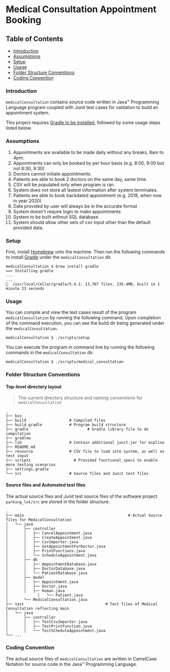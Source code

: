 # Medical Consultation Appointment Booking

## Table of Contents
- [Introduction](#introduction)
- [Assumptions](#assumptions)
- [Setup](#setup)
- [Usage](#usage)
- [Folder Structure Conventions](#folder-structure-conventions)
- [Coding Convention](#coding-convention)

### Introduction
`medicalConsultation` contains source code written in Java™ Programming Language program coupled with Junit test cases for valdation to build an appointment system.

This project requires [Gradle to be installed](https://gradle.org/), followed by some usage steps listed below.

### Assumptions
1. Appointments are available to be made daily without any breaks, 8am to 4pm.
2. Appointments can only be booked by per hour basis (e.g. 8:00, 9:00 but not 8:30, 9:30)
3. Doctors cannot initiate appointments.
4. Patients are able to book 2 doctors on the same day, same time.
5. CSV will be populated only when program is ran.
6. System does not store all lastest information after system terminates.
7. Patients are able to book backdated appointment (e.g. 2018, when now in year 2020)
8. Date provided by user will always be in the accurate format
9. System doesn't require login to make appointments
10. System to be built without SQL database
11. System should allow other sets of csv input other than the default provided data.

### Setup

First, install [Homebrew](https://brew.sh/) unto the machine. Then run the following commands to install [Gradle](https://gradle.org/) under the `medicalConsultation` dir.
```
medicalConsultation $ brew install gradle
==> Installing gradle 
...
...
🍺  /usr/local/Cellar/gradle/5.4.1: 13,767 files, 235.4MB, built in 1 minute 23 seconds

```

### Usage

You can compile and view the test cases result of the program `medicalConsultation` by running the following command. Upon completion of the command execution, you can see the build dir being generated under the `medicalConsultation`. 
```
medicalConsultation $ ./scripts/setup
```

You can execute the program in command line by running the following commands in the `medicalConsultation` dir. 

```
medicalConsultation $ ./scripts/medical_consultation
```

### Folder Structure Conventions

#### Top-level directory layout

> The current directory structure and naming conventions for `medicalConsultation`

    .
    ├── bin                     
    ├── build                   # Compiled files 
    ├── build.gradle            # Program build structure
    ├── gradle  				        # Gradle library file to do compilation      
    ├── gradlew
    ├── lib                     # Contain additional junit.jar for ecplise
    ├── README.md   
    ├── resource                # CSV file to load into system, as well as test input
    ├── scripts		              # Provided functional_specs to enable more testing scenarios
    ├── settings.gradle     
    └── src                     # Source files and Junit test files
    

#### Source files and Automated test files

The actual source files and Junit test source files of the software project `parking_lot/src` are stored in the folder structure.

	.
    ├── main   									          # Actual Source files for MedicalConsultation
    │   └── java 
    │       ├── controller
    │       │   ├── CancelAppointment.java
    │       │   ├── CreateAppointment.java
    │       │   ├── CsvImporter.java
    │       │   ├── GetAppointmentForDoctor.java
    │       │   ├── PrintFunctions.java
    │       │   └── ScheduleAppointment.java
    │       ├── db
    │       │   ├── AppointmentDatabase.java
    │       │   ├── DoctorDatabase.java
    │       │   └── PatientDatabase.java
    │       ├── model
    │       │   ├── Appointment.java
    │       │   ├── Doctor.java
    │       │   ├── Human.java
    │			  │	  └── Patient.java
    │       └── MedicalConsultation.java
    ├── test                    				# Test files of Medical Consultation reflecting main
    │   └── java 
    │       ├── controller
    │       │   ├── TestCsvImporter.java
    │       │   ├── TestPrintFunction.java
    │       │   └── TestSCheduleAppointment.java
    └── ...

### Coding Convention

The actual source files of `medicalConsultation` are written in CamelCase Notation for source code in the Java™ Programming Language. 

